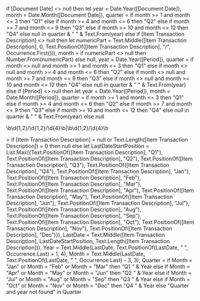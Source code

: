 if [Document Date] <> null then 
    let 
        year = Date.Year([Document Date]),
        month = Date.Month([Document Date]),
        quarter = 
            if month >= 1 and month <= 3 then "Q1" 
            else if month >= 4 and month <= 6 then "Q2" 
            else if month >= 7 and month <= 9 then "Q3" 
            else if month >= 10 and month <= 12 then "Q4" 
            else null 
    in 
        quarter & " " & Text.From(year)
else if [Item Transaction Description] <> null then 
    let 
        numericPart = Text.Middle([Item Transaction Description], 0, Text.PositionOf([Item Transaction Description], "/", Occurrence.First())),
        month = if numericPart <> null then Number.From(numericPart) else null,
        year = Date.Year([Period]),
        quarter = 
            if month <> null and month >= 1 and month <= 3 then "Q1" 
            else if month <> null and month >= 4 and month <= 6 then "Q2" 
            else if month <> null and month >= 7 and month <= 9 then "Q3" 
            else if month <> null and month >= 10 and month <= 12 then "Q4" 
            else null 
    in 
        quarter & " " & Text.From(year)
else if [Period] <> null then 
    let 
        year = Date.Year([Period]),
        month = Date.Month([Period]),
        quarter = 
            if month >= 1 and month <= 3 then "Q1" 
            else if month >= 4 and month <= 6 then "Q2" 
            else if month >= 7 and month <= 9 then "Q3" 
            else if month >= 10 and month <= 12 then "Q4" 
            else null 
    in 
        quarter & " " & Text.From(year)
else 
    null





\b\d{1,2}/\d{1,2}/\d{4}\b|\b\d{1,2}/\d{4}\b

= if [Item Transaction Description] = null or Text.Length([Item Transaction Description]) = 0 then null
else let
    LastDateStartPosition = List.Max({Text.PositionOf([Item Transaction Description], "Q1"), 
                                       Text.PositionOf([Item Transaction Description], "Q2"), 
                                       Text.PositionOf([Item Transaction Description], "Q3"), 
                                       Text.PositionOf([Item Transaction Description], "Q4"), 
                                       Text.PositionOf([Item Transaction Description], "Jan"), 
                                       Text.PositionOf([Item Transaction Description], "Feb"), 
                                       Text.PositionOf([Item Transaction Description], "Mar"), 
                                       Text.PositionOf([Item Transaction Description], "Apr"), 
                                       Text.PositionOf([Item Transaction Description], "May"), 
                                       Text.PositionOf([Item Transaction Description], "Jun"), 
                                       Text.PositionOf([Item Transaction Description], "Jul"), 
                                       Text.PositionOf([Item Transaction Description], "Aug"), 
                                       Text.PositionOf([Item Transaction Description], "Sep"), 
                                       Text.PositionOf([Item Transaction Description], "Oct"), 
                                       Text.PositionOf([Item Transaction Description], "Nov"), 
                                       Text.PositionOf([Item Transaction Description], "Dec")}),
    LastDate = Text.Middle([Item Transaction Description], LastDateStartPosition, Text.Length([Item Transaction Description])),
    Year = Text.Middle(LastDate, Text.PositionOf(LastDate, " ", Occurrence.Last) + 1, 4),
    Month = Text.Middle(LastDate, Text.PositionOf(LastDate, " ", Occurrence.Last) - 3, 3),
    Quarter = if Month = "Jan" or Month = "Feb" or Month = "Mar" then "Q1 " & Year
              else if Month = "Apr" or Month = "May" or Month = "Jun" then "Q2 " & Year
              else if Month = "Jul" or Month = "Aug" or Month = "Sep" then "Q3 " & Year
              else if Month = "Oct" or Month = "Nov" or Month = "Dec" then "Q4 " & Year
              else "Quarter and year not found"
in
    Quarter





